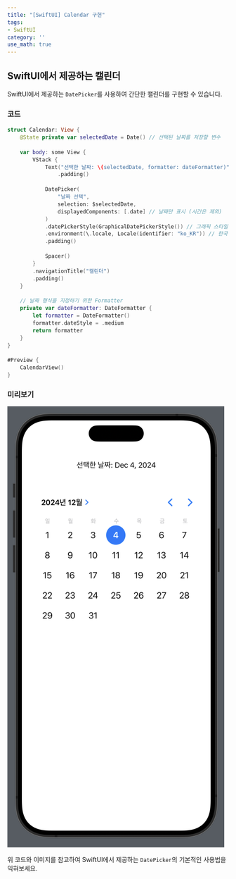 ```yaml
---
title: "[SwiftUI] Calendar 구현"
tags:
- SwiftUI
category: ''
use_math: true
---
```


## SwiftUI에서 제공하는 캘린더

SwiftUI에서 제공하는 `DatePicker`를 사용하여 간단한 캘린더를 구현할 수 있습니다.

### 코드

```swift
struct Calendar: View {
    @State private var selectedDate = Date() // 선택된 날짜를 저장할 변수

    var body: some View {
        VStack {
            Text("선택한 날짜: \(selectedDate, formatter: dateFormatter)")
                .padding()

            DatePicker(
                "날짜 선택",
                selection: $selectedDate,
                displayedComponents: [.date] // 날짜만 표시 (시간은 제외)
            )
            .datePickerStyle(GraphicalDatePickerStyle()) // 그래픽 스타일
            .environment(\.locale, Locale(identifier: "ko_KR")) // 한국 로케일 설정
            .padding()

            Spacer()
        }
        .navigationTitle("캘린더")
        .padding()
    }

    // 날짜 형식을 지정하기 위한 Formatter
    private var dateFormatter: DateFormatter {
        let formatter = DateFormatter()
        formatter.dateStyle = .medium
        return formatter
    }
}

#Preview {
    CalendarView()
}
```

### 미리보기

![Calendar Preview](/assets/img/Calendar.png)

위 코드와 이미지를 참고하여 SwiftUI에서 제공하는 `DatePicker`의 기본적인 사용법을 익혀보세요.

